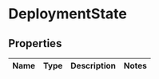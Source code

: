 # DeploymentState

## Properties
Name | Type | Description | Notes
------------ | ------------- | ------------- | -------------
